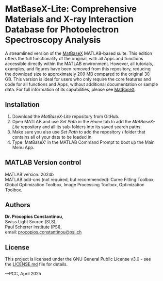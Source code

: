 # MatBaseX-Lite: Comprehensive Materials and X-ray Interaction Database for Photoelectron Spectroscopy Analysis

A streamlined version of the [MatBaseX](https://github.com/c0deta1ker/MatBaseX) MATLAB-based suite. This edition offers the full functionality of the original, with all Apps and functions accessible directly within the MATLAB environment. However, all tutorials, examples, and figures have been removed from this repository, reducing the download size to approximately 200 MB compared to the original 30 GB. This version is ideal for users who only require the core features and code for all functions and Apps, without additional documentation or sample data. For full information of its capabilities, please see [MatBaseX](https://github.com/c0deta1ker/MatBaseX).

## Installation

1. Download the *MatBaseX-Lite* repository from GitHub.
2. Open MATLAB and use *Set Path* in the *Home* tab to add the *MatBaseX-Lite* repository and all its sub-folders into its saved search paths.
3. Make sure you also use *Set Path* to add the repository / folder that contains all of your data to be loaded in.
4. Type 'MatBaseX' in the MATLAB Command Prompt to boot up the Main Menu App.



## MATLAB Version control

MATLAB version:   2024b  
MATLAB add-ons (not required, but recommended): Curve Fitting Toolbox, Global Optimization Toolbox, Image Processing Toolbox, Optimization Toolbox.



## Authors

**Dr. Procopios Constantinou**,  
Swiss Light Source (SLS),  
Paul Scherrer Institute (PSI),  
email: procopios.constantinou@psi.ch

## License

This project is licensed under the GNU General Public License v3.0 - see the [LICENSE.md](LICENSE.md) file for details.

--PCC, April 2025


